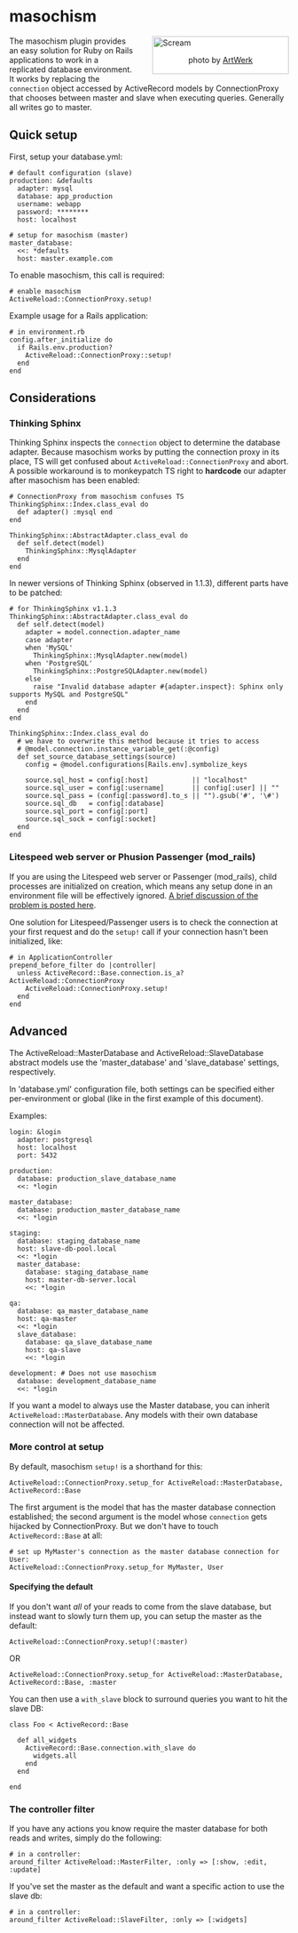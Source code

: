 masochism
=========

<div style="width:240px; padding:2px; border:1px solid silver; float:right; margin:0 0 1em 2em; background:white">
  <img src="http://farm1.static.flickr.com/111/295426387_a39c5c8954_m.jpg" alt="Scream" />
  <p style="text-align:center">photo by <a href="http://flickr.com/people/alphadesigner/" title="Flickr: ArtWerk">ArtWerk</a></p>
</div>

The masochism plugin provides an easy solution for Ruby on Rails applications to work in a
replicated database environment. It works by replacing the `connection` object accessed by
ActiveRecord models by ConnectionProxy that chooses between master and slave when
executing queries. Generally all writes go to master.


Quick setup
-----------

First, setup your database.yml:

    # default configuration (slave)
    production: &defaults
      adapter: mysql
      database: app_production
      username: webapp
      password: ********
      host: localhost

    # setup for masochism (master)
    master_database:
      <<: *defaults
      host: master.example.com

To enable masochism, this call is required:

    # enable masochism
    ActiveReload::ConnectionProxy.setup!

Example usage for a Rails application:
    
    # in environment.rb
    config.after_initialize do
      if Rails.env.production?
        ActiveReload::ConnectionProxy::setup!
      end
    end


Considerations
--------------

### Thinking Sphinx

Thinking Sphinx inspects the `connection` object to determine the database adapter.
Because masochism works by putting the connection proxy in its place, TS will get confused
about `ActiveReload::ConnectionProxy` and abort. A possible workaround is to monkeypatch
TS right to **hardcode** our adapter after masochism has been enabled:

    # ConnectionProxy from masochism confuses TS
    ThinkingSphinx::Index.class_eval do
      def adapter() :mysql end
    end

    ThinkingSphinx::AbstractAdapter.class_eval do
      def self.detect(model)
        ThinkingSphinx::MysqlAdapter
      end
    end

In newer versions of Thinking Sphinx (observed in 1.1.3), different parts have to be patched:

    # for ThinkingSphinx v1.1.3
    ThinkingSphinx::AbstractAdapter.class_eval do
      def self.detect(model)
        adapter = model.connection.adapter_name
        case adapter
        when 'MySQL'
          ThinkingSphinx::MysqlAdapter.new(model)
        when 'PostgreSQL'
          ThinkingSphinx::PostgreSQLAdapter.new(model)
        else
          raise "Invalid database adapter #{adapter.inspect}: Sphinx only supports MySQL and PostgreSQL"
        end
      end
    end

    ThinkingSphinx::Index.class_eval do
      # we have to overwrite this method because it tries to access
      # @model.connection.instance_variable_get(:@config)
      def set_source_database_settings(source)
        config = @model.configurations[Rails.env].symbolize_keys

        source.sql_host = config[:host]           || "localhost"
        source.sql_user = config[:username]       || config[:user] || ""
        source.sql_pass = (config[:password].to_s || "").gsub('#', '\#')
        source.sql_db   = config[:database]
        source.sql_port = config[:port]
        source.sql_sock = config[:socket]
      end
    end
    

### Litespeed web server or Phusion Passenger (mod\_rails)

If you are using the Litespeed web server or Passenger (mod\_rails), child processes are initialized on creation,
which means any setup done in an environment file will be effectively ignored. [A brief
discussion of the problem is posted here](http://litespeedtech.com/support/wiki/doku.php?id=litespeed_wiki:rails:memcache).

One solution for Litespeed/Passenger users is to check the connection at your first request and do
the `setup!` call if your connection hasn't been initialized, like:

    # in ApplicationController
    prepend_before_filter do |controller|
      unless ActiveRecord::Base.connection.is_a? ActiveReload::ConnectionProxy
        ActiveReload::ConnectionProxy.setup!
      end
    end


Advanced
--------

The ActiveReload::MasterDatabase and ActiveReload::SlaveDatabase abstract models use the
'master\_database' and 'slave\_database' settings, respectively.

In 'database.yml' configuration file, both settings can be specified either per-environment or
global (like in the first example of this document).

Examples:

    login: &login
      adapter: postgresql
      host: localhost
      port: 5432
    
    production:
      database: production_slave_database_name
      <<: *login
    
    master_database:
      database: production_master_database_name
      <<: *login
    
    staging:
      database: staging_database_name
      host: slave-db-pool.local
      <<: *login
      master_database: 
        database: staging_database_name
        host: master-db-server.local
        <<: *login
    
    qa:
      database: qa_master_database_name
      host: qa-master
      <<: *login
      slave_database:
        database: qa_slave_database_name
        host: qa-slave
        <<: *login
    
    development: # Does not use masochism
      database: development_database_name
      <<: *login
 
If you want a model to always use the Master database, you can inherit
`ActiveReload::MasterDatabase`. Any models with their own database connection will not be
affected.

### More control at setup

By default, masochism `setup!` is a shorthand for this:

    ActiveReload::ConnectionProxy.setup_for ActiveReload::MasterDatabase, ActiveRecord::Base

The first argument is the model that has the master database connection established; the
second argument is the model whose `connection` gets hijacked by ConnectionProxy. But we
don't have to touch `ActiveRecord::Base` at all:

    # set up MyMaster's connection as the master database connection for User:
    ActiveReload::ConnectionProxy.setup_for MyMaster, User

#### Specifying the default

If you don't want *all* of your reads to come from the slave database, but instead want to
slowly turn them up, you can setup the master as the default:

    ActiveReload::ConnectionProxy.setup!(:master)

OR

    ActiveReload::ConnectionProxy.setup_for ActiveReload::MasterDatabase, ActiveRecord::Base, :master

You can then use a `with_slave` block to surround queries you want to hit the slave DB:

    class Foo < ActiveRecord::Base

      def all_widgets
        ActiveRecord::Base.connection.with_slave do
          widgets.all
        end
      end

    end

### The controller filter

If you have any actions you know require the master database for both reads and writes,
simply do the following:

    # in a controller:
    around_filter ActiveReload::MasterFilter, :only => [:show, :edit, :update]

If you've set the master as the default and want a specific action to use the slave db:

    # in a controller:
    around_filter ActiveReload::SlaveFilter, :only => [:widgets]
